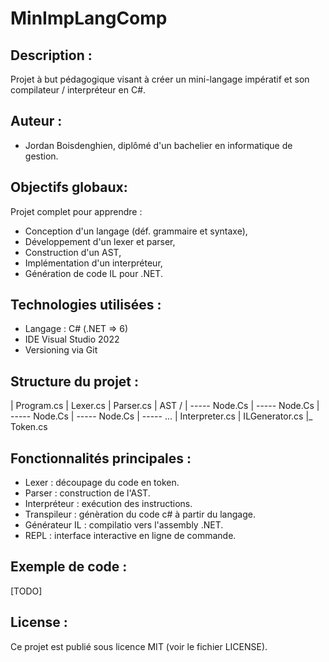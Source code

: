 # MinImpLangComp

## Description :
Projet à but pédagogique visant à créer un mini-langage impératif et son compilateur / interpréteur en C#.

## Auteur :
- Jordan Boisdenghien, diplômé d'un bachelier en informatique de gestion.

## Objectifs globaux:
Projet complet pour apprendre :
- Conception d'un langage (déf. grammaire et syntaxe),
- Développement d'un lexer et parser,
- Construction d'un AST,
- Implémentation d'un interpréteur,
- Génération de code IL pour .NET.

## Technologies utilisées :
- Langage : C# (.NET => 6)
- IDE Visual Studio 2022
- Versioning via Git

## Structure du projet :
|  Program.cs
|  Lexer.cs
|  Parser.cs
|  AST /
| ----- Node.Cs
| ----- Node.Cs
| ----- Node.Cs
| ----- Node.Cs
| ----- ...
|  Interpreter.cs
|  ILGenerator.cs
|_ Token.cs

## Fonctionnalités principales :
- Lexer : découpage du code en token.
- Parser : construction de l'AST.
- Interpréteur : exécution des instructions.
- Transpileur : génèration du code c# à partir du langage.
- Générateur IL : compilatio vers l'assembly .NET.
- REPL : interface interactive en ligne de commande.

## Exemple de code :
[TODO]

## License :
Ce projet est publié sous licence MIT (voir le fichier LICENSE).
